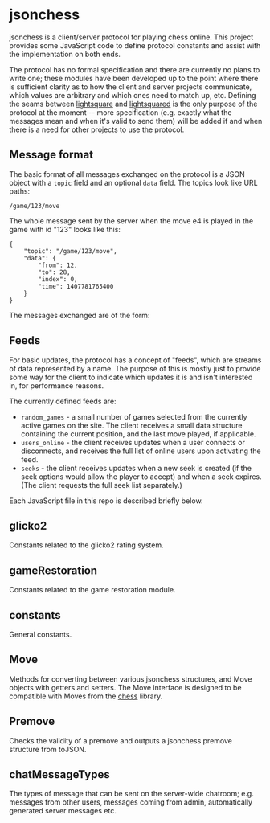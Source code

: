 jsonchess
=========

jsonchess is a client/server protocol for playing chess online.  This project provides some JavaScript
code to define protocol constants and assist with the implementation on
both ends.

The protocol has no formal specification and there are currently no plans to
write one; these modules have been developed up to the point where there is
sufficient clarity as to how the client and server projects communicate, which
values are arbitrary and which ones need to match up, etc.  Defining the seams
between [lightsquare](http://github.com/jsonchess/lightsquare) and
[lightsquared](http://github.com/jsonchess/lightsquared) is the only purpose of
the protocol at the moment -- more specification (e.g. exactly what the messages
mean and when it's valid to send them) will be added if and when there is a need
for other projects to use the protocol.

Message format
--------------

The basic format of all messages exchanged on the protocol is a JSON
object with a `topic` field and an optional `data`
field. The topics look like URL paths:

`/game/123/move`

The whole message sent by the server when the move e4 is played in the
game with id "123" looks like this:

	{	
		"topic": "/game/123/move",
		"data": {	
			"from": 12,
			"to": 28,
			"index": 0,
			"time": 1407781765400
		}
	}

The messages exchanged are of the form:

Feeds
-----

For basic updates, the protocol has a concept of "feeds", which are streams of
data represented by a name.  The purpose of this is mostly just to provide some
way for the client to indicate which updates it is and isn't interested in, for
performance reasons.

The currently defined feeds are:

- `random_games` - a small number of games selected from the currently active
	games on the site.  The client receives a small data structure containing
	the current position, and the last move played, if applicable.
- `users_online` - the client receives updates when a user connects or disconnects,
	and receives the full list of online users upon activating the feed.
- `seeks` - the client receives updates when a new seek is created (if the seek
	options would allow the player to accept) and when a seek expires.  (The client
	requests the full seek list separately.)

Each JavaScript file in this repo is described briefly below.

glicko2
-------

Constants related to the glicko2 rating system.

gameRestoration
---------------

Constants related to the game restoration module.

constants
---------

General constants.

Move
----

Methods for converting between various jsonchess structures, and Move objects
with getters and setters.  The Move interface is designed to be compatible with
Moves from the [chess](http://github.com/gushogg-blake/chess) library.

Premove
-------

Checks the validity of a premove and outputs a jsonchess premove structure from
toJSON.

chatMessageTypes
-----------

The types of message that can be sent on the server-wide chatroom; e.g. messages
from other users, messages coming from admin, automatically generated server messages
etc.